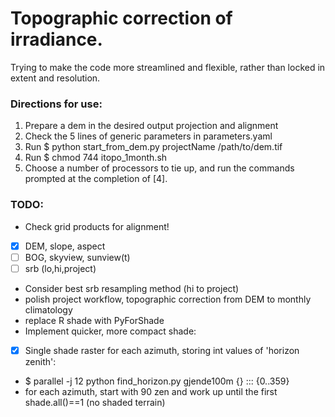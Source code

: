 # Topographic correction of irradiance.

Trying to make the code more streamlined and flexible, rather than locked 
in extent and resolution.


### Directions for use:
1. Prepare a dem in the desired output projection and alignment
2. Check the 5 lines of generic parameters in parameters.yaml
3. Run $ python start_from_dem.py projectName /path/to/dem.tif
4. Run $ chmod 744 itopo_1month.sh
5. Choose a number of processors to tie up, and run the commands prompted at the completion of [4].


### TODO:
* Check grid products for alignment!
 - [x] DEM, slope, aspect
 - [ ] BOG, skyview, sunview(t)
 - [ ] srb (lo,hi,project)
* Consider best srb resampling method (hi to project)
* polish project workflow, topographic correction from DEM to monthly climatology
* replace R shade with PyForShade
* Implement quicker, more compact shade:
 - [x] Single shade raster for each azimuth, storing int values of 'horizon zenith':
 - $ parallel -j 12 python find_horizon.py gjende100m {} ::: {0..359}
 - for each azimuth, start with 90 zen and work up until the first shade.all()==1 (no shaded terrain)